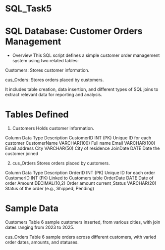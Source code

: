 # SQL_Task5

# SQL Database: Customer Orders Management
* Overview
This SQL script defines a simple customer order management system using two related tables:

Customers: Stores customer information.

cus_Orders: Stores orders placed by customers.

It includes table creation, data insertion, and different types of SQL joins to extract relevant data for reporting and analysis.

# Tables Defined
1. Customers
Holds customer information.

Column	Data Type	Description
CustomerID	INT (PK)	Unique ID for each customer
CustomerName	VARCHAR(100)	Full name
Email	VARCHAR(100)	Email address
City	VARCHAR(50)	City of residence
JoinDate	DATE	Date the customer joined

2. cus_Orders
Stores orders placed by customers.

Column	Data Type	Description
OrderID	INT (PK)	Unique ID for each order
CustomerID	INT (FK)	Linked to Customers table
OrderDate	DATE	Date of order
Amount	DECIMAL(10,2)	Order amount
current_Status	VARCHAR(20)	Status of the order (e.g., Shipped, Pending)

# Sample Data
Customers Table
6 sample customers inserted, from various cities, with join dates ranging from 2023 to 2025.

cus_Orders Table
6 sample orders across different customers, with varied order dates, amounts, and statuses.
